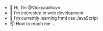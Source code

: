 - 👋 Hi, I’m @Vickyaadhavv
- 👀 I’m interested in web development 
- 🌱 I’m currently learning html css JavaScript 
- 📫 How to reach me ...

<!---
Vickyaadhavv/Vickyaadhavv is a ✨ special ✨ repository because its `README.md` (this file) appears on your GitHub profile.
You can click the Preview link to take a look at your changes.
--->
